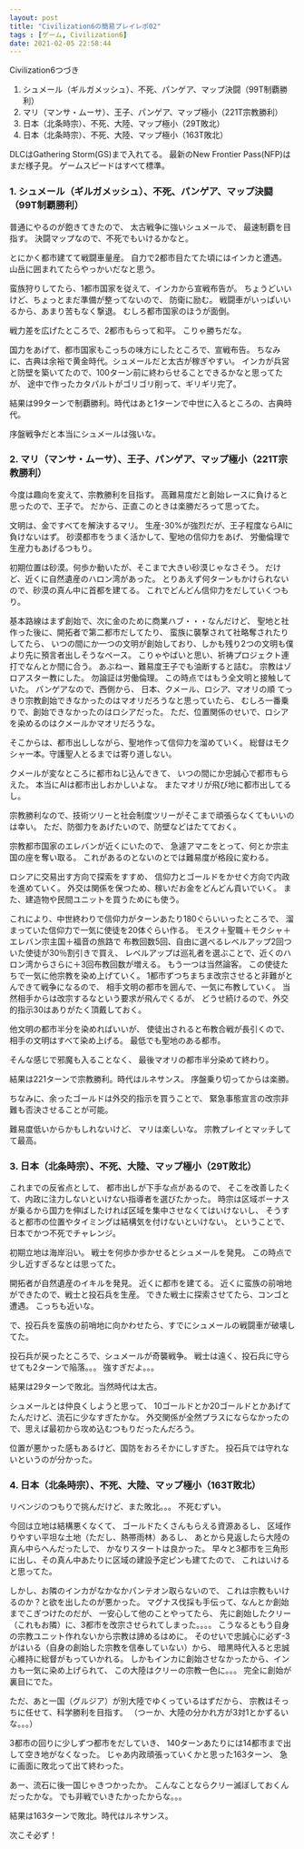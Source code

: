 ```yaml
---
layout: post
title: "Civilization6の簡易プレイレポ02"
tags : [ゲーム, Civilization6]
date: 2021-02-05 22:58:44
---
```




Civilization6つづき

1. シュメール（ギルガメッシュ）、不死、パンゲア、マップ決闘（99T制覇勝利）
2. マリ（マンサ・ムーサ）、王子、パンゲア、マップ極小（221T宗教勝利）
3. 日本（北条時宗）、不死、大陸、マップ極小（29T敗北）
4. 日本（北条時宗）、不死、大陸、マップ極小（163T敗北）


DLCはGathering Storm(GS)まで入れてる。
最新のNew Frontier Pass(NFP)はまだ様子見。
ゲームスピードはすべて標準。



### 1. シュメール（ギルガメッシュ）、不死、パンゲア、マップ決闘（99T制覇勝利）

普通にやるのが飽きてきたので、
太古戦争に強いシュメールで、
最速制覇を目指す。
決闘マップなので、不死でもいけるかなと。

とにかく都市建てて戦闘車量産。
自力で2都市目たてた頃にはインカと遭遇。
山岳に囲まれてたらやっかいだなと思う。

蛮族狩りしてたら、1都市国家を従えて、インカから宣戦布告が。
ちょうどいいけど、ちょっとまだ準備が整ってないので、
防衛に励む。
戦闘車がいっぱいいるから、あまり苦もなく撃退。
むしろ都市国家のほうが面倒。

戦力差を広げたところで、2都市もらって和平。
こりゃ勝ちだな。


国力をあげて、都市国家もこっちの味方にしたところで、宣戦布告。
ちなみに、古典は余裕で黄金時代。シュメールだと太古が稼ぎやすい。
インカが兵営と防壁を築いてたので、100ターン前に終わらせることできるかなと思ってたが、
途中で作ったカタパルトがゴリゴリ削って、ギリギリ完了。


結果は99ターンで制覇勝利。時代はあと1ターンで中世に入るところの、古典時代。

序盤戦争だと本当にシュメールは強いな。





### 2. マリ（マンサ・ムーサ）、王子、パンゲア、マップ極小（221T宗教勝利）


今度は趣向を変えて、宗教勝利を目指す。
高難易度だと創始レースに負けると思ったので、王子で。
だから、正直このときは楽勝だろって思ってた。

文明は、金ですべてを解決するマリ。
生産-30%が強烈だが、王子程度ならAIに負けないはず。
砂漠都市をうまく活かして、聖地の信仰力をあげ、
労働倫理で生産力もあげるつもり。

初期位置は砂漠。何歩か動いたが、そこまで大きい砂漠じゃなさそう。
だけど、近くに自然遺産のハロン湾があった。
とりあえず何ターンもかけられないので、砂漠の真ん中に首都を建てる。
これでどんどん信仰力をだしていくつもり。

基本路線はまず創始で、次に金のために商業ハブ・・・なんだけど、
聖地と社作った後に、開拓者で第二都市だしてたり、
蛮族に襲撃されて社略奪されたりしてたら、
いつの間にか一つの文明が創始しており、しかも残り2つの文明も僕より先に預言者出しそうなペース。
こりゃやばいと思い、祈祷プロジェクト連打でなんとか間に合う。
あぶねー、難易度王子でも油断すると詰む。
宗教はゾロアスター教にした。
勿論証は労働倫理。
この時点ではもう全文明と接触していた。
パンゲアなので、西側から、
日本、クメール、ロシア、マオリの順
てっきり宗教創始できなかったのはマオリだろうなと思っていたら、
むしろ一番乗りで、創始できなかったのはロシアだった。
ただ、位置関係のせいで、ロシアを染めるのはクメールかマオリだろうな。

そこからは、都市出ししながら、聖地作って信仰力を溜めていく。
総督はモクシャ一本。守護聖人とるまでは寄り道しない。

クメールが変なところに都市ねじ込んできて、
いつの間にか忠誠心で都市もらえた。
本当にAIは都市出しおかしいよな。
またマオリが飛び地に都市出してるし。

宗教勝利なので、技術ツリーと社会制度ツリーがそこまで頑張らなくてもいいのは幸い。
ただ、防御力をあげたいので、防壁などはたてておく。

宗教都市国家のエレバンが近くにいたので、
急遽アマニをとって、何とか宗主国の座を奪い取る。
これがあるのとないのとでは難易度が格段に変わる。

ロシアに交易出す方向で探索をすすめ、
信仰力とゴールドをかせぐ方向で内政を進めていく。
外交は関係を保つため、稼いだお金をどんどん貢いでいく。
また、建造物や民間ユニットを買うためにも使う。

これにより、中世終わりで信仰力がターンあたり180ぐらいいったところで、
溜まっていた信仰力で一気に使徒を20体ぐらい作る。
モスク＋聖職＋モクシャ＋エレバン宗主国＋福音の旅路で
布教回数5回、自由に選べるレベルアップ2回ついた使徒が30％割引きで買え、
レベルアップは巡礼者を選ぶことで、近くのハロン湾からさらに＋3回布教回数が増える。
もう一つは当然論客。
この使徒たちで一気に他宗教を染め上げていく。
1都市ずつちまちま改宗させると非難がとんできて戦争になるので、
相手文明の都市を囲んで、一気に布教していく。
当然相手からは改宗するなという要求が飛んでくるが、
どうせ続けるので、外交的指示30はありがたく頂戴しておく。

他文明の都市半分を染めればいいが、
使徒出されると布教合戦が長引くので、
相手の文明はすべて染め上げる。
最低でも聖地のある都市。

そんな感じで邪魔も入ることなく、
最後マオリの都市半分染めて終わり。

結果は221ターンで宗教勝利。時代はルネサンス。
序盤乗り切ってからは楽勝。

ちなみに、余ったゴールドは外交的指示を買うことで、
緊急事態宣言の改宗非難も否決させることが可能。

難易度低いからかもしれないけど、
マリは楽しいな。
宗教プレイとマッチしてて最高。



### 3. 日本（北条時宗）、不死、大陸、マップ極小（29T敗北）

これまでの反省点として、
都市出しが下手な点があるので、
そこを改善したくて、内政に注力しないといけない指導者を選びたかった。
時宗は区域ボーナスが乗るから国力を伸ばしたければ区域を集中させなくてはいけないし、
そうすると都市の位置やタイミングは結構気を付けないといけない。
ということで、日本でかつ不死でチャレンジ。

初期立地は海岸沿い。
戦士を何歩か歩かせるとシュメールを発見。
この時点で少し近すぎるなとは思ってた。

開拓者が自然遺産のイキルを発見。
近くに都市を建てる。
近くに蛮族の前哨地ができたので、戦士と投石兵を生産。
できた戦士に探索させてたら、コンゴと遭遇。
こっちも近いな。

で、投石兵を蛮族の前哨地に向かわせたら、すでにシュメールの戦闘車が破壊してた。

投石兵が戻ったところで、シュメールが奇襲戦争。
戦士は遠く、投石兵に守らせても2ターンで陥落。。。
強すぎだよ。。。


結果は29ターンで敗北。当然時代は太古。

シュメールとは仲良くしようと思って、
10ゴールドとか20ゴールドとかあげてたんだけど、流石に少なすぎたかな。
外交関係が全然プラスにならなかったので、思えば最初から攻め込むつもりだったんだろう。


位置が悪かった感もあるけど、国防をおろそかにしすぎた。
投石兵では守れないというのが分かった。





### 4. 日本（北条時宗）、不死、大陸、マップ極小（163T敗北）

リベンジのつもりで挑んだけど、また敗北。。。
不死むずい。




今回は立地は結構悪くなくて、
ゴールドたくさんもらえる資源あるし、
区域作りやすい平坦な土地（ただし、熱帯雨林）あるし、
あとから見返したら大陸の真ん中らへんだったしで、
かなりスタートは良かった。
早々と3都市を三角形に出し、その真ん中あたりに区域の建設予定ピンも建てたので、
これはいけると思ってた。

しかし、お隣のインカがなかなかパンテオン取らないので、
これは宗教もいけるのか？と欲を出したのが悪かった。
マグナス伐採も手伝って、なんとか創始までこぎつけたのだが、
一安心して他のことやってたら、
先に創始したクリー（これもお隣）に、3都市を改宗させられてしまった。。。。
こうなるともう自身の宗教ユニット作れないから宗教は諦めるはめに。
そのせいで忠誠心に必ず-3がはいる（自身の創始した宗教を信奉していない）から、
暗黒時代入ると忠誠心維持に総督がもっていかれる。
しかもインカに創始させなかったから、インカも一気に染め上げられて、
この大陸はクリーの宗教一色に。。。
完全に創始が裏目にでた。

ただ、あと一国（グルジア）が別大陸でゆくっているはずだから、
宗教はそっちに任せて、科学勝利を目指す。
（つーか、大陸の分かれ方が3対1とかずるいな。。。）

3都市の回りに少しずつ都市をだしていき、
140ターンあたりには14都市まで出して空き地がなくなった。
じゃあ内政頑張っていくかと思った163ターン、
急に画面に敗北って出て終わった。

あー、流石に後一国じゃきつかったか。
こんなことならクリー滅ぼしておくんだったかな。
でも非戦でいきたかったからな。。。



結果は163ターンで敗北。時代はルネサンス。

次こそ必ず！



